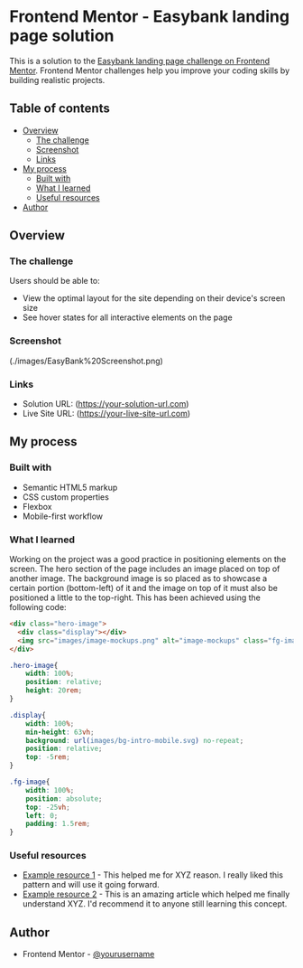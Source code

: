 # Frontend Mentor - Easybank landing page solution

This is a solution to the [Easybank landing page challenge on Frontend Mentor](https://www.frontendmentor.io/challenges/easybank-landing-page-WaUhkoDN). Frontend Mentor challenges help you improve your coding skills by building realistic projects. 

## Table of contents

- [Overview](#overview)
  - [The challenge](#the-challenge)
  - [Screenshot](#screenshot)
  - [Links](#links)
- [My process](#my-process)
  - [Built with](#built-with)
  - [What I learned](#what-i-learned)
  - [Useful resources](#useful-resources)
- [Author](#author)

## Overview

### The challenge

Users should be able to:

- View the optimal layout for the site depending on their device's screen size
- See hover states for all interactive elements on the page

### Screenshot

(./images/EasyBank%20Screenshot.png)

### Links

- Solution URL: (https://your-solution-url.com)
- Live Site URL: (https://your-live-site-url.com)

## My process

### Built with

- Semantic HTML5 markup
- CSS custom properties
- Flexbox
- Mobile-first workflow

### What I learned

Working on the project was a good practice in positioning elements on the screen. The hero section of the page includes an image placed on top of another image. The background image is so placed as to showcase a certain portion (bottom-left) of it and the image on top of it must also be positioned a little to the top-right. This has been achieved using the following code: 

```html
<div class="hero-image">
  <div class="display"></div>
  <img src="images/image-mockups.png" alt="image-mockups" class="fg-image">
</div>
```

```css
.hero-image{
    width: 100%;
    position: relative; 
    height: 20rem;
}

.display{
    width: 100%;
    min-height: 63vh;
    background: url(images/bg-intro-mobile.svg) no-repeat;
    position: relative;
    top: -5rem;
}

.fg-image{
    width: 100%;
    position: absolute;
    top: -25vh;
    left: 0;
    padding: 1.5rem;
}
```

### Useful resources

- [Example resource 1](https://www.example.com) - This helped me for XYZ reason. I really liked this pattern and will use it going forward.
- [Example resource 2](https://www.example.com) - This is an amazing article which helped me finally understand XYZ. I'd recommend it to anyone still learning this concept.

## Author

- Frontend Mentor - [@yourusername](https://www.frontendmentor.io/profile/yourusername)
